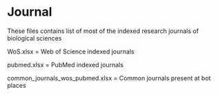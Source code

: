 # Journal
These files contains list of most of the indexed research journals of biological sciences

WoS.xlsx = Web of Science indexed journals

pubmed.xlsx = PubMed indexed journals

common_journals_wos_pubmed.xlsx = Common journals present at bot places
